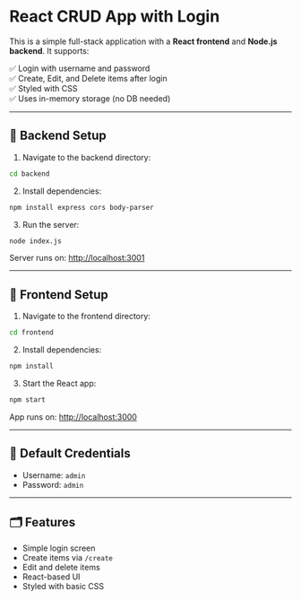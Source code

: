 
# React CRUD App with Login

This is a simple full-stack application with a **React frontend** and **Node.js backend**.
It supports:

✅ Login with username and password  
✅ Create, Edit, and Delete items after login  
✅ Styled with CSS  
✅ Uses in-memory storage (no DB needed)

---

## 🔧 Backend Setup

1. Navigate to the backend directory:
```bash
cd backend
```

2. Install dependencies:
```bash
npm install express cors body-parser
```

3. Run the server:
```bash
node index.js
```

Server runs on: [http://localhost:3001](http://localhost:3001)

---

## 🎨 Frontend Setup

1. Navigate to the frontend directory:
```bash
cd frontend
```

2. Install dependencies:
```bash
npm install
```

3. Start the React app:
```bash
npm start
```

App runs on: [http://localhost:3000](http://localhost:3000)

---

## 👤 Default Credentials

- Username: `admin`  
- Password: `admin`

---

## 🗂 Features

- Simple login screen
- Create items via `/create`
- Edit and delete items
- React-based UI
- Styled with basic CSS
